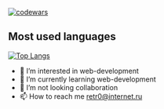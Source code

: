 [![codewars](https://www.codewars.com/users/imsureyoudontneedit/badges/small)](https://www.codewars.com/users/imsureyoudontneedit) 

<!--  
  ## GitHub Trophies

  [![trophy](https://github-profile-trophy.vercel.app/?username=imsureyoudontneedit)](https://github.com/ryo-ma/github-profile-trophy) 
-->

## Most used languages

[![Top Langs](https://github-readme-stats.vercel.app/api/top-langs/?username=anuraghazra&layout=compact)](https://github.com/anuraghazra/github-readme-stats)

- 👀 I’m interested in web-development
- 🌱 I’m currently learning web-development
- 💞️ I’m not looking collaboration
- 📫 How to reach me retr0@internet.ru

<!---
imsureyoudontneedit/imsureyoudontneedit is a ✨ special ✨ repository because its `README.md` (this file) appears on your GitHub profile.
You can click the Preview link to take a look at your changes.
--->
